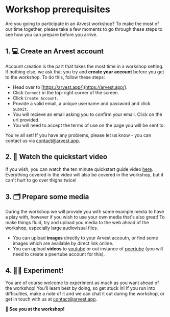 # Workshop prerequisites

Are you going to participate in an Arvest workshop? To make the most of our time together, please take a few moments to go through these steps to see how you can prepare before you arrive.

## 1. 💻 Create an Arvest account

Account creation is the part that takes the most time in a workshop setting. If nothing else, we ask that you try and **create your account** before you get to the workshop. To do this, follow these steps:

- Head over to [https://arvest.app/](https://arvest.app/).
- Click `Connect` in the top-right corner of the screen.
- Click `Create Account`.
- Provide a valid email, a unique username and password and click `Submit`.
- You will recieve an email asking you to confirm your email. Click on the url provided.
- You will need to accept the terms of use on the page you will be sent to.

You're all set! If you have any problems, please let us know - you can contact us via [contact@arvest.app](mailto:contact@arvest.app).

## 2. 📼 Watch the quickstart video

If you wish, you can watch the ten minute quickstart guide video [here](https://youtu.be/zQOm8V22wI4?si=BOGUbh_MsPShksoV). Everything covered in the video will also be covered in the workshop, but it can't hurt to go over thigns twice!

## 3. 🗂️ Prepare some media

During the workshop we will provide you with some example media to have a play with, however if you wish to use your own media that's also great! To make things fluid, try and upload you media to the web ahead of the workshop, especially large audiovisual files.

- You can upload **images** directly to your Arvest accoutn, or find some images which are available by direct link online.
- You can upload **videos** to [youtube](https://www.youtube.com/) or out instance of [peertube](https://peertube.arvest.app/) (you will need to create a peertube account for this).

## 4. 👩‍🎨 Experiment!

You are of course welcome to experiment as much as you want ahead of the workshop! You'll learn best by doing, so get stuck in! If you run into difficulties, make a note of it and we can chat it out during the workshop, or get in touch with us at [contact@arvest.app](mailto:contact@arvest.app).

**👋 See you at the workshop!**